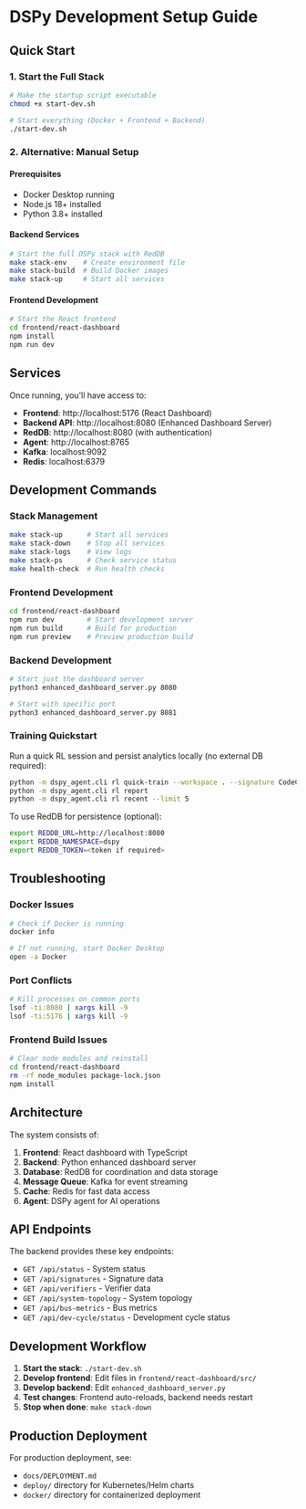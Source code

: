 # DSPy Development Setup Guide

## Quick Start

### 1. Start the Full Stack
```bash
# Make the startup script executable
chmod +x start-dev.sh

# Start everything (Docker + Frontend + Backend)
./start-dev.sh
```

### 2. Alternative: Manual Setup

#### Prerequisites
- Docker Desktop running
- Node.js 18+ installed
- Python 3.8+ installed

#### Backend Services
```bash
# Start the full DSPy stack with RedDB
make stack-env    # Create environment file
make stack-build  # Build Docker images
make stack-up     # Start all services
```

#### Frontend Development
```bash
# Start the React frontend
cd frontend/react-dashboard
npm install
npm run dev
```

## Services

Once running, you'll have access to:

- **Frontend**: http://localhost:5176 (React Dashboard)
- **Backend API**: http://localhost:8080 (Enhanced Dashboard Server)
- **RedDB**: http://localhost:8080 (with authentication)
- **Agent**: http://localhost:8765
- **Kafka**: localhost:9092
- **Redis**: localhost:6379

## Development Commands

### Stack Management
```bash
make stack-up      # Start all services
make stack-down    # Stop all services
make stack-logs    # View logs
make stack-ps      # Check service status
make health-check  # Run health checks
```

### Frontend Development
```bash
cd frontend/react-dashboard
npm run dev        # Start development server
npm run build      # Build for production
npm run preview    # Preview production build
```

### Backend Development
```bash
# Start just the dashboard server
python3 enhanced_dashboard_server.py 8080

# Start with specific port
python3 enhanced_dashboard_server.py 8081
```

### Training Quickstart
Run a quick RL session and persist analytics locally (no external DB required):

```bash
python -m dspy_agent.cli rl quick-train --workspace . --signature CodeContextSig --steps 50
python -m dspy_agent.cli rl report
python -m dspy_agent.cli rl recent --limit 5
```

To use RedDB for persistence (optional):

```bash
export REDDB_URL=http://localhost:8080
export REDDB_NAMESPACE=dspy
export REDDB_TOKEN=<token if required>
```

 

## Troubleshooting

### Docker Issues
```bash
# Check if Docker is running
docker info

# If not running, start Docker Desktop
open -a Docker
```

### Port Conflicts
```bash
# Kill processes on common ports
lsof -ti:8080 | xargs kill -9
lsof -ti:5176 | xargs kill -9
```

### Frontend Build Issues
```bash
# Clear node modules and reinstall
cd frontend/react-dashboard
rm -rf node_modules package-lock.json
npm install
```

## Architecture

The system consists of:

1. **Frontend**: React dashboard with TypeScript
2. **Backend**: Python enhanced dashboard server
3. **Database**: RedDB for coordination and data storage
4. **Message Queue**: Kafka for event streaming
5. **Cache**: Redis for fast data access
6. **Agent**: DSPy agent for AI operations

## API Endpoints

The backend provides these key endpoints:

- `GET /api/status` - System status
- `GET /api/signatures` - Signature data
- `GET /api/verifiers` - Verifier data
- `GET /api/system-topology` - System topology
- `GET /api/bus-metrics` - Bus metrics
- `GET /api/dev-cycle/status` - Development cycle status

## Development Workflow

1. **Start the stack**: `./start-dev.sh`
2. **Develop frontend**: Edit files in `frontend/react-dashboard/src/`
3. **Develop backend**: Edit `enhanced_dashboard_server.py`
4. **Test changes**: Frontend auto-reloads, backend needs restart
5. **Stop when done**: `make stack-down`

## Production Deployment

For production deployment, see:
- `docs/DEPLOYMENT.md`
- `deploy/` directory for Kubernetes/Helm charts
- `docker/` directory for containerized deployment
